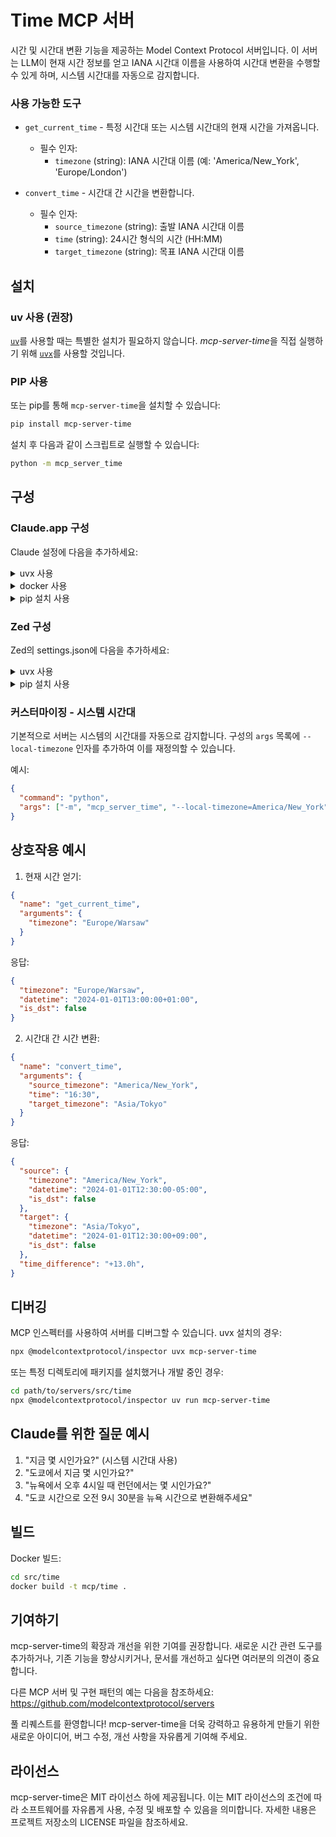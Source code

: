 # Time MCP 서버

시간 및 시간대 변환 기능을 제공하는 Model Context Protocol 서버입니다. 이 서버는 LLM이 현재 시간 정보를 얻고 IANA 시간대 이름을 사용하여 시간대 변환을 수행할 수 있게 하며, 시스템 시간대를 자동으로 감지합니다.

### 사용 가능한 도구

- `get_current_time` - 특정 시간대 또는 시스템 시간대의 현재 시간을 가져옵니다.
  - 필수 인자:
    - `timezone` (string): IANA 시간대 이름 (예: 'America/New_York', 'Europe/London')

- `convert_time` - 시간대 간 시간을 변환합니다.
  - 필수 인자:
    - `source_timezone` (string): 출발 IANA 시간대 이름
    - `time` (string): 24시간 형식의 시간 (HH:MM)
    - `target_timezone` (string): 목표 IANA 시간대 이름

## 설치

### uv 사용 (권장)

[`uv`](https://docs.astral.sh/uv/)를 사용할 때는 특별한 설치가 필요하지 않습니다. *mcp-server-time*을 직접 실행하기 위해 [`uvx`](https://docs.astral.sh/uv/guides/tools/)를 사용할 것입니다.

### PIP 사용

또는 pip를 통해 `mcp-server-time`을 설치할 수 있습니다:

```bash
pip install mcp-server-time
```

설치 후 다음과 같이 스크립트로 실행할 수 있습니다:

```bash
python -m mcp_server_time
```

## 구성

### Claude.app 구성

Claude 설정에 다음을 추가하세요:

<details>
<summary>uvx 사용</summary>

```json
"mcpServers": {
  "time": {
    "command": "uvx",
    "args": ["mcp-server-time"]
  }
}
```
</details>

<details>
<summary>docker 사용</summary>

```json
"mcpServers": {
  "time": {
    "command": "docker",
    "args": ["run", "-i", "--rm", "mcp/time"]
  }
}
```
</details>

<details>
<summary>pip 설치 사용</summary>

```json
"mcpServers": {
  "time": {
    "command": "python",
    "args": ["-m", "mcp_server_time"]
  }
}
```
</details>

### Zed 구성

Zed의 settings.json에 다음을 추가하세요:

<details>
<summary>uvx 사용</summary>

```json
"context_servers": [
  "mcp-server-time": {
    "command": "uvx",
    "args": ["mcp-server-time"]
  }
],
```
</details>

<details>
<summary>pip 설치 사용</summary>

```json
"context_servers": {
  "mcp-server-time": {
    "command": "python",
    "args": ["-m", "mcp_server_time"]
  }
},
```
</details>

### 커스터마이징 - 시스템 시간대

기본적으로 서버는 시스템의 시간대를 자동으로 감지합니다. 구성의 `args` 목록에 `--local-timezone` 인자를 추가하여 이를 재정의할 수 있습니다.

예시:
```json
{
  "command": "python",
  "args": ["-m", "mcp_server_time", "--local-timezone=America/New_York"]
}
```

## 상호작용 예시

1. 현재 시간 얻기:
```json
{
  "name": "get_current_time",
  "arguments": {
    "timezone": "Europe/Warsaw"
  }
}
```
응답:
```json
{
  "timezone": "Europe/Warsaw",
  "datetime": "2024-01-01T13:00:00+01:00",
  "is_dst": false
}
```

2. 시간대 간 시간 변환:
```json
{
  "name": "convert_time",
  "arguments": {
    "source_timezone": "America/New_York",
    "time": "16:30",
    "target_timezone": "Asia/Tokyo"
  }
}
```
응답:
```json
{
  "source": {
    "timezone": "America/New_York",
    "datetime": "2024-01-01T12:30:00-05:00",
    "is_dst": false
  },
  "target": {
    "timezone": "Asia/Tokyo",
    "datetime": "2024-01-01T12:30:00+09:00",
    "is_dst": false
  },
  "time_difference": "+13.0h",
}
```

## 디버깅

MCP 인스펙터를 사용하여 서버를 디버그할 수 있습니다. uvx 설치의 경우:

```bash
npx @modelcontextprotocol/inspector uvx mcp-server-time
```

또는 특정 디렉토리에 패키지를 설치했거나 개발 중인 경우:

```bash
cd path/to/servers/src/time
npx @modelcontextprotocol/inspector uv run mcp-server-time
```

## Claude를 위한 질문 예시

1. "지금 몇 시인가요?" (시스템 시간대 사용)
2. "도쿄에서 지금 몇 시인가요?"
3. "뉴욕에서 오후 4시일 때 런던에서는 몇 시인가요?"
4. "도쿄 시간으로 오전 9시 30분을 뉴욕 시간으로 변환해주세요"

## 빌드

Docker 빌드:

```bash
cd src/time
docker build -t mcp/time .
```

## 기여하기

mcp-server-time의 확장과 개선을 위한 기여를 권장합니다. 새로운 시간 관련 도구를 추가하거나, 기존 기능을 향상시키거나, 문서를 개선하고 싶다면 여러분의 의견이 중요합니다.

다른 MCP 서버 및 구현 패턴의 예는 다음을 참조하세요:
https://github.com/modelcontextprotocol/servers

풀 리퀘스트를 환영합니다! mcp-server-time을 더욱 강력하고 유용하게 만들기 위한 새로운 아이디어, 버그 수정, 개선 사항을 자유롭게 기여해 주세요.

## 라이선스

mcp-server-time은 MIT 라이선스 하에 제공됩니다. 이는 MIT 라이선스의 조건에 따라 소프트웨어를 자유롭게 사용, 수정 및 배포할 수 있음을 의미합니다. 자세한 내용은 프로젝트 저장소의 LICENSE 파일을 참조하세요. 